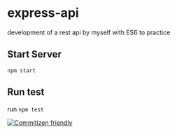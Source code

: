 # express-api

development of a rest api by myself with ES6 to practice

## Start Server

`npm start`

## Run test

run `npm test`

[![Commitizen friendly](https://img.shields.io/badge/commitizen-friendly-brightgreen.svg)](http://commitizen.github.io/cz-cli/)
